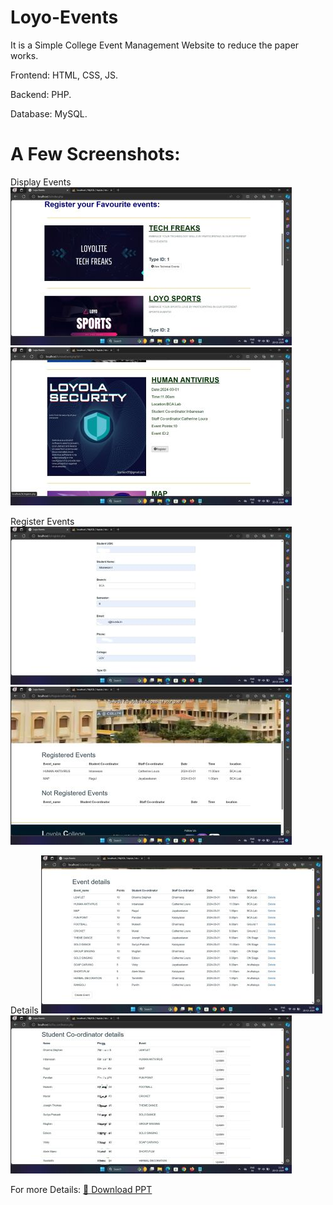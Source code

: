 # Loyo-Events
It is a Simple College Event Management Website to reduce the paper works.

Frontend: HTML, CSS, JS.

Backend: PHP.

Database: MySQL.

# A Few Screenshots:
Display Events
![Upcoming1](https://github.com/Afzal-KSL/Loyo-Events/blob/ec6e30e018a7a8a8b7e99b1542bd43032b413d63/assests/images/upcoming1.jpg)
![Upcoming2](https://github.com/Afzal-KSL/Loyo-Events/blob/ec6e30e018a7a8a8b7e99b1542bd43032b413d63/assests/images/upcoming2.jpg)

Register Events
![Register1](https://github.com/Afzal-KSL/Loyo-Events/blob/ec6e30e018a7a8a8b7e99b1542bd43032b413d63/assests/images/register1.jpg)
![Register2](https://github.com/Afzal-KSL/Loyo-Events/blob/ec6e30e018a7a8a8b7e99b1542bd43032b413d63/assests/images/register2.jpg)

Details
![Details1](https://github.com/Afzal-KSL/Loyo-Events/blob/ec6e30e018a7a8a8b7e99b1542bd43032b413d63/assests/images/details1.jpg)
![Details2](https://github.com/Afzal-KSL/Loyo-Events/blob/ec6e30e018a7a8a8b7e99b1542bd43032b413d63/assests/images/details2.jpg)

For more Details: [📄 Download PPT](https://github.com/Afzal-KSL/Loyo-Events/blob/ec6e30e018a7a8a8b7e99b1542bd43032b413d63/assests/docs/Loyo_Events.pptx)
